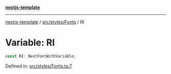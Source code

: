 [**nextjs-template**](README.md)

---

[nextjs-template](README.md) / [src/styles/Fonts](src.styles.Fonts.md) / RI

# Variable: RI

```ts
const RI: NextFontWithVariable;
```

Defined in: [src/styles/Fonts.ts:7](https://github.com/mariolim96/Easy-Check-In/blob/e840a4393cceae48bed5204292fc61d73f9f5dbb/src/styles/Fonts.ts#L7)
